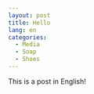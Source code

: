 ```yaml
---
layout: post
title: Hello
lang: en
categories:
  - Media
  - Soap
  - Shoes
---
```


This is a post in English!
